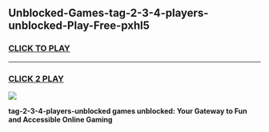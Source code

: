 
## Unblocked-Games-tag-2-3-4-players-unblocked-Play-Free-pxhl5
<h3>
<a href="https://premium76.site?title=tag-2-3-4-players-unblocked&ref=17A">CLICK TO PLAY</a></h3>
<hr>

<h3>
<a href="https://premium76.site?title=tag-2-3-4-players-unblocked&ref=17A">CLICK 2 PLAY</a>
  
</h3>

<a href="https://premium76.site?title=tag-2-3-4-players-unblocked&ref=17A"><img src="https://clearcache.store/games.png"></a>


**tag-2-3-4-players-unblocked games unblocked: Your Gateway to Fun and Accessible Online Gaming**
